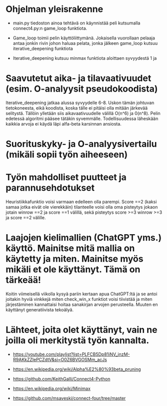 
# Ohjelman yleisrakenne

- main.py tiedoston ainoa tehtävä on käynnistää peli kutsumalla connect4.py:n game_loop funktiota.

- Game_loop toimii pelin käyttöliittymänä. Jokaisella vuorollaan pelaaja antaa jonkin rivin johon haluaa pelata, jonka jälkeen game_loop kutsuu iterative_deepening funktiota

- Iterative_deepening kutsuu minmax funktiota aloittaen syvyydestä 1 ja

# Saavutetut aika- ja tilavaativuudet (esim. O-analyysit pseudokoodista)

Iterative_deepening jatkaa alussa syvyydelle 6-8. Uskon tämän johtuvan tietokoneesta, eikä koodista, koska tälle ei pitäisi olla mitään järkevää selitystä. Tällöin ylletään siis aikavaativuudelle välillä O(n^6) ja 0(n^8). Pelin edetessä algoritmi pääsee tätäkin syvemmälle. Todellisuudessa läheskään kaikkia arvoja ei käydä läpi alfa-beta karsinnan ansiosta.

# Suorituskyky- ja O-analyysivertailu (mikäli sopii työn aiheeseen)


# Työn mahdolliset puutteet ja parannusehdotukset

Heuristiikkafunktio voisi varmaan edelleen olla parempi. Score ==2 (kaksi samaa jotka eivät ole vierekkäin) tilanteelle voisi olla oma pisteytys jokaon jotain winrow ==2 ja score ==1 välillä, sekä pisteytys score >=3 winrow >=3 ja score ==2 välille.


# Laajojen kielimallien (ChatGPT yms.) käyttö. Mainitse mitä mallia on käytetty ja miten. Mainitse myös mikäli et ole käyttänyt. Tämä on tärkeää!

Koitin viimeisellä viikolla kysyä pariin kertaan apua ChatGPT:ltä ja se antoi joitakin hyviä vinkkejä miten check_win_x funktiot voisi tiivistää ja miten järjestäminen kannattaisi hoitaa sanakirjan arvojen perusteella. Muuten en käyttänyt generatiivista tekoälyä. 

# Lähteet, joita olet käyttänyt, vain ne joilla oli merkitystä työn kannalta.

- https://youtube.com/playlist?list=PLFCB5Dp81iNV_inzM-R9AKkZZlePCZdtV&si=O0Z6BVGOSMm_acJs

- https://en.wikipedia.org/wiki/Alpha%E2%80%93beta_pruning

- https://github.com/KeithGalli/Connect4-Python

- https://en.wikipedia.org/wiki/Minimax

- https://github.com/msaveski/connect-four/tree/master
